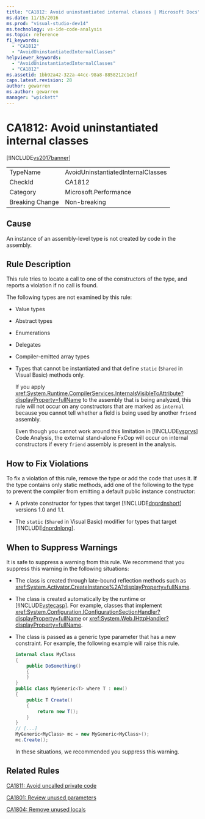 ```yaml
---
title: "CA1812: Avoid uninstantiated internal classes | Microsoft Docs"
ms.date: 11/15/2016
ms.prod: "visual-studio-dev14"
ms.technology: vs-ide-code-analysis
ms.topic: reference
f1_keywords:
  - "CA1812"
  - "AvoidUninstantiatedInternalClasses"
helpviewer_keywords:
  - "AvoidUninstantiatedInternalClasses"
  - "CA1812"
ms.assetid: 1bb92a42-322a-44cc-98a8-8858212c1e1f
caps.latest.revision: 28
author: gewarren
ms.author: gewarren
manager: "wpickett"
---
```

# CA1812: Avoid uninstantiated internal classes
[!INCLUDE[vs2017banner](../includes/vs2017banner.md)]

|||
|-|-|
|TypeName|AvoidUninstantiatedInternalClasses|
|CheckId|CA1812|
|Category|Microsoft.Performance|
|Breaking Change|Non-breaking|

## Cause
 An instance of an assembly-level type is not created by code in the assembly.

## Rule Description
 This rule tries to locate a call to one of the constructors of the type, and reports a violation if no call is found.

 The following types are not examined by this rule:

- Value types

- Abstract types

- Enumerations

- Delegates

- Compiler-emitted array types

- Types that cannot be instantiated and that define `static` (`Shared` in Visual Basic) methods only.

  If you apply <xref:System.Runtime.CompilerServices.InternalsVisibleToAttribute?displayProperty=fullName> to the assembly that is being analyzed, this rule will not occur on any constructors that are marked as `internal` because you cannot tell whether a field is being used by another `friend` assembly.

  Even though you cannot work around this limitation in [!INCLUDE[vsprvs](../includes/vsprvs-md.md)] Code Analysis, the external stand-alone FxCop will occur on internal constructors if every `friend` assembly is present in the analysis.

## How to Fix Violations
 To fix a violation of this rule, remove the type or add the code that uses it. If the type contains only static methods, add one of the following to the type to prevent the compiler from emitting a default public instance constructor:

- A private constructor for types that target [!INCLUDE[dnprdnshort](../includes/dnprdnshort-md.md)] versions 1.0 and 1.1.

- The `static` (`Shared` in Visual Basic) modifier for types that target [!INCLUDE[dnprdnlong](../includes/dnprdnlong-md.md)].

## When to Suppress Warnings
 It is safe to suppress a warning from this rule. We recommend that you suppress this warning in the following situations:

- The class is created through late-bound reflection methods such as <xref:System.Activator.CreateInstance%2A?displayProperty=fullName>.

- The class is created automatically by the runtime or [!INCLUDE[vstecasp](../includes/vstecasp-md.md)]. For example, classes that implement <xref:System.Configuration.IConfigurationSectionHandler?displayProperty=fullName> or <xref:System.Web.IHttpHandler?displayProperty=fullName>.

- The class is passed as a generic type parameter that has a new constraint. For example, the following example will raise this rule.

  ```csharp
  internal class MyClass
  {
      public DoSomething()
      {
      }
  }
  public class MyGeneric<T> where T : new()
  {
      public T Create()
      {
          return new T();
      }
  }
  // [...]
  MyGeneric<MyClass> mc = new MyGeneric<MyClass>();
  mc.Create();
  ```

  In these situations, we recommended you suppress this warning.

## Related Rules
 [CA1811: Avoid uncalled private code](../code-quality/ca1811-avoid-uncalled-private-code.md)

 [CA1801: Review unused parameters](../code-quality/ca1801-review-unused-parameters.md)

 [CA1804: Remove unused locals](../code-quality/ca1804-remove-unused-locals.md)
